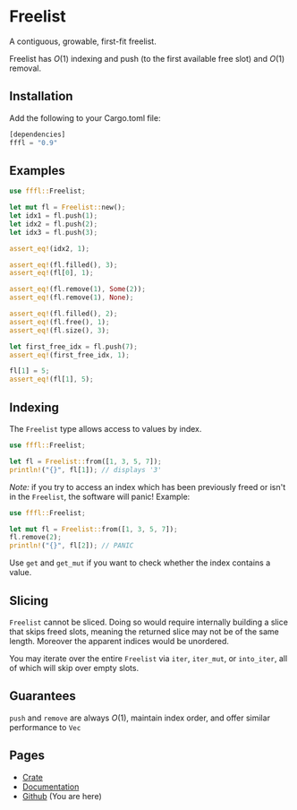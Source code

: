 # Freelist

A contiguous, growable, first-fit freelist. 

Freelist has *O*(1) indexing and push (to the first available free slot) and *O*(1) removal.

## Installation
Add the following to your Cargo.toml file:
```rust
[dependencies]
fffl = "0.9"
```


## Examples
```rust
use fffl::Freelist;

let mut fl = Freelist::new();
let idx1 = fl.push(1);
let idx2 = fl.push(2);
let idx3 = fl.push(3);

assert_eq!(idx2, 1);

assert_eq!(fl.filled(), 3);
assert_eq!(fl[0], 1);

assert_eq!(fl.remove(1), Some(2));
assert_eq!(fl.remove(1), None);

assert_eq!(fl.filled(), 2);
assert_eq!(fl.free(), 1);
assert_eq!(fl.size(), 3);

let first_free_idx = fl.push(7);
assert_eq!(first_free_idx, 1);

fl[1] = 5;
assert_eq!(fl[1], 5);
```
## Indexing

The `Freelist` type allows access to values by index. 

```rust
use fffl::Freelist;

let fl = Freelist::from([1, 3, 5, 7]);
println!("{}", fl[1]); // displays '3'
```
*Note:* if you try to access an index which has been previously freed or isn't in the `Freelist`, the software will panic! Example:

```rust
use fffl::Freelist;

let mut fl = Freelist::from([1, 3, 5, 7]);
fl.remove(2);
println!("{}", fl[2]); // PANIC
```
Use `get` and `get_mut` if you want to check whether the index contains a value.

## Slicing
`Freelist` cannot be sliced.  Doing so would require internally building a slice that skips freed slots, meaning the returned slice may not be of the same length.  Moreover the apparent indices would be unordered. 

You may iterate over the entire `Freelist` via `iter`, `iter_mut`, or `into_iter`, all of which will skip over empty slots.

## Guarantees
`push` and `remove` are always *O*(1), maintain index order, and offer similar performance to `Vec`


## Pages
* [Crate](https://crates.io/crates/fffl)
* [Documentation](https://docs.rs/fffl/0.9.2/fffl/struct.Freelist.html)
* [Github](https://github.com/stkterry/freelist) (You are here)